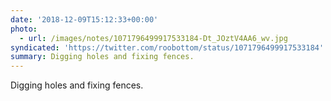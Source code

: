```yaml
---
date: '2018-12-09T15:12:33+00:00'
photo:
  - url: /images/notes/1071796499917533184-Dt_JOztV4AA6_wv.jpg
syndicated: 'https://twitter.com/roobottom/status/1071796499917533184'
summary: Digging holes and fixing fences.
---
```

Digging holes and fixing fences. 

